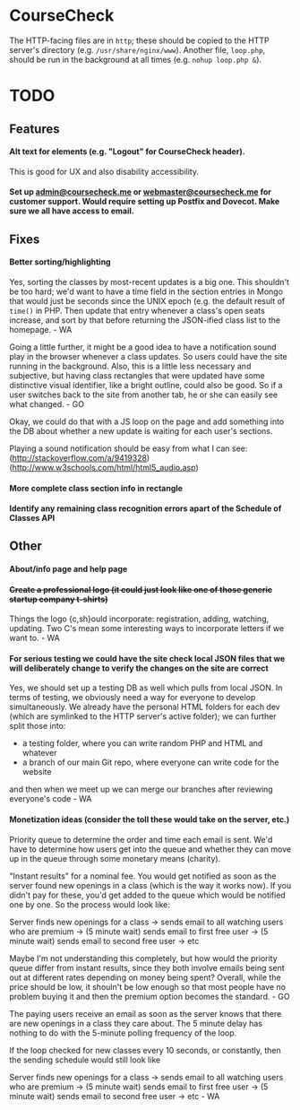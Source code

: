 # CourseCheck

The HTTP-facing files are in `http`; these should be copied to the HTTP server's directory (e.g. `/usr/share/nginx/www`). Another file, `loop.php`, should be run in the background at all times (e.g. `nohup loop.php &`).

# TODO

## Features

#### Alt text for elements (e.g. "Logout" for CourseCheck header).

This is good for UX and also disability accessibility.

#### Set up admin@coursecheck.me or webmaster@coursecheck.me for customer support. Would require setting up Postfix and Dovecot. Make sure we all have access to email.

## Fixes

#### Better sorting/highlighting

Yes, sorting the classes by most-recent updates is a big one. This shouldn't be too hard; we'd want to have a time field in the section entries in Mongo that would just be seconds since the UNIX epoch (e.g. the default result of `time()` in PHP. Then update that entry whenever a class's open seats increase, and sort by that before returning the JSON-ified class list to the homepage. - WA

Going a little further, it might be a good idea to have a notification sound play in the browser whenever a class updates. So users could have the site running in the background. Also, this is a little less necessary and subjective, but having class rectangles that were updated have some distinctive visual identifier, like a bright outline, could also be good. So if a user switches back to the site from another tab, he or she can easily see what changed. - GO

Okay, we could do that with a JS loop on the page and add something into the DB about whether a new update is waiting for each user's sections.

Playing a sound notification should be easy from what I can see:
(http://stackoverflow.com/a/9419328)
(http://www.w3schools.com/html/html5_audio.asp)

#### More complete class section info in rectangle

#### Identify any remaining class recognition errors apart of the Schedule of Classes API

## Other

#### About/info page and help page

#### ~~Create a professional logo (it could just look like one of those generic startup company t-shirts)~~
Things the logo {c,sh}ould incorporate: registration, adding, watching, updating. Two C's mean some interesting ways to incorporate letters if we want to. - WA

#### For serious testing we could have the site check local JSON files that we will deliberately change to verify the changes on the site are correct

Yes, we should set up a testing DB as well which pulls from local JSON. In terms of testing, we obviously need a way for everyone to develop simultaneously. We already have the personal HTML folders for each dev (which are symlinked to the HTTP server's active folder); we can further split those into:

* a testing folder, where you can write random PHP and HTML and whatever
* a branch of our main Git repo, where everyone can write code for the website

and then when we meet up we can merge our branches after reviewing everyone's code - WA

#### Monetization ideas (consider the toll these would take on the server, etc.)

Priority queue to determine the order and time each email is sent. We'd have to determine how users get into the queue and whether they can move up in the queue through some monetary means (charity).

"Instant results" for a nominal fee. You would get notified as soon as the server found new openings in a class (which is the way it works now). If you didn't pay for these, you'd get added to the queue which would be notified one by one. So the process would look like:

Server finds new openings for a class -> sends email to all watching users who are premium -> (5 minute wait) sends email to first free user -> (5 minute wait) sends email to second free user -> etc

Maybe I'm not understanding this completely, but how would the priority queue differ from instant results, since they both involve emails being sent out at different rates depending on money being spent? Overall, while the price should be low, it shouln't be low enough so that most people have no problem buying it and then the premium option becomes the standard. - GO

The paying users receive an email as soon as the server knows that there are new openings in a class they care about. The 5 minute delay has nothing to do with the 5-minute polling frequency of the loop.

If the loop checked for new classes every 10 seconds, or constantly, then the sending schedule would still look like

Server finds new openings for a class -> sends email to all watching users who are premium -> (5 minute wait) sends email to first free user -> (5 minute wait) sends email to second free user -> etc - WA

